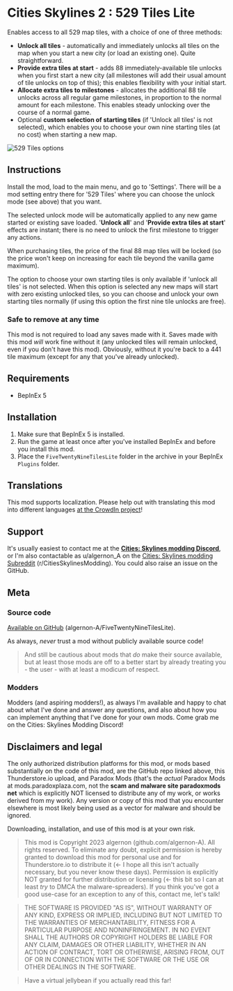 # Cities Skylines 2 : 529 Tiles Lite
Enables access to all 529 map tiles, with a choice of one of three methods:
- **Unlock all tiles** - automatically and immediately unlocks all tiles on the map when you start a new city (or load an existing one). Quite straightforward.
- **Provide extra tiles at start** - adds 88 immediately-available tile unlocks when you first start a new city (all milestones will add their usual amount of tile unlocks on top of this); this enables flexibility with your initial start.
- **Allocate extra tiles to milestones** - allocates the additional 88 tile unlocks across all regular game milestones, in proportion to the normal amount for each milestone. This enables steady unlocking over the course of a normal game.
- Optional **custom selection of starting tiles** (if 'Unlock all tiles' is not selected), which enables you to choose your own nine starting tiles (at no cost) when starting a new map.

![529 Tiles options](https://i.imgur.com/gIIqmjm.png)

## Instructions
Install the mod, load to the main menu, and go to 'Settings'. There will be a mod setting entry there for '529 Tiles' where you can choose the unlock mode (see above) that you want.

The selected unlock mode will be automatically applied to any new game started or existing save loaded. '**Unlock all**' and '**Provide extra tiles at start**' effects are instant; there is no need to unlock the first milestone to trigger any actions.

When purchasing tiles, the price of the final 88 map tiles will be locked (so the price won't keep on increasing for each tile beyond the vanilla game maximum).

The option to choose your own starting tiles is only available if 'unlock all tiles' is not selected.  When this option is selected any new maps will start with zero existing unlocked tiles, so you can choose and unlock your own starting tiles normally (if using this option the first nine tile unlocks are free).

### Safe to remove at any time
This mod is not required to load any saves made with it. Saves made with this mod *will* work fine without it (any unlocked tiles will remain unlocked, even if you don't have this mod). Obviously, without it you're back to a 441 tile maximum (except for any that you've already unlocked).

## Requirements
- BepInEx 5

## Installation
1. Make sure that BepInEx 5 is installed.
1. Run the game at least once after you've installed BepInEx and before you install this mod.
1. Place the `FiveTwentyNineTilesLite` folder in the archive in your BepInEx `Plugins` folder.

## Translations
This mod supports localization. Please help out with translating this mod into different languages [at the CrowdIn project](https://crowdin.com/project/592-tiles/)!

## Support
It's usually easiest to contact me at the [**Cities: Skylines modding Discord**](https://discord.gg/7rTsfUdfTf), or I'm also contactable as u/algernon_A on the [Cities: Skylines modding Subreddit](https://www.reddit.com/r/CitiesSkylinesModding) (r/CitiesSkylinesModding). You could also raise an issue on the GitHub.

## Meta

### Source code
[Available on GitHub](https://github.com/algernon-A/FiveTwentyNineTilesLite) (algernon-A/FiveTwentyNineTilesLite).

As always, *never* trust a mod without publicly available source code!

>And still be cautious about mods that *do* make their source available, but at least those mods are off to a better start by already treating you - the user - with at least a modicum of respect.

### Modders
Modders (and aspiring modders!), as always I'm available and happy to chat about what I've done and answer any questions, and also about how you can implement anything that I've done for your own mods. Come grab me on the Cities: Skylines Modding Discord!

## Disclaimers and legal
The only authorized distribution platforms for this mod, or mods based substantially on the code of this mod, are the GitHub repo linked above, this Thunderstore.io upload, and Paradox Mods (that's the *actual* Paradox Mods at mods.paradoxplaza.com, not the **scam and malware site paradoxmods net** which is explicitly NOT licensed to distribute any of my work, or works derived from my work). Any version or copy of this mod that you encounter elsewhere is most likely being used as a vector for malware and should be ignored.

Downloading, installation, and use of this mod is at your own risk.

>This mod is Copyright 2023 algernon (github.com/algernon-A). All rights reserved. To eliminate any doubt, explicit permission is hereby granted to download this mod for personal use and for Thunderstore.io to distribute it (<- I hope all this isn't actually necessary, but you never know these days). Permission is explicitly NOT granted for further distribution or licensing (<- this bit so I can at least *try* to DMCA the malware-spreaders). If you think you've got a good use-case for an exception to any of this, contact me, let's talk!

>THE SOFTWARE IS PROVIDED "AS IS", WITHOUT WARRANTY OF ANY KIND, EXPRESS OR IMPLIED, INCLUDING BUT NOT LIMITED TO THE WARRANTIES OF MERCHANTABILITY, FITNESS FOR A PARTICULAR PURPOSE AND NONINFRINGEMENT. IN NO EVENT SHALL THE AUTHORS OR COPYRIGHT HOLDERS BE LIABLE FOR ANY CLAIM, DAMAGES OR OTHER LIABILITY, WHETHER IN AN ACTION OF CONTRACT, TORT OR OTHERWISE, ARISING FROM, OUT OF OR IN CONNECTION WITH THE SOFTWARE OR THE USE OR OTHER DEALINGS IN THE SOFTWARE.

>Have a virtual jellybean if you actually read this far!